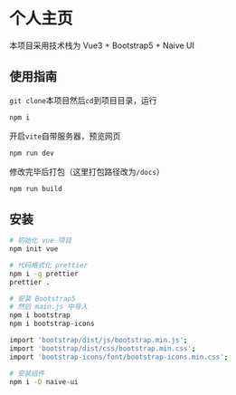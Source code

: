 # 个人主页

本项目采用技术栈为 Vue3 + Bootstrap5 + Naive UI

## 使用指南

`git clone`本项目然后`cd`到项目目录，运行

```sh
npm i
```

开启`vite`自带服务器，预览网页

```sh
npm run dev
```

修改完毕后打包（这里打包路径改为`/docs`）

```sh
npm run build
```

## 安装

```bash
# 初始化 vue 项目
npm init vue

# 代码格式化 prettier
npm i -g prettier
prettier .

# 安装 Bootstrap5
# 然后 main.js 中导入
npm i bootstrap
npm i bootstrap-icons

import 'bootstrap/dist/js/bootstrap.min.js';
import 'bootstrap/dist/css/bootstrap.min.css';
import 'bootstrap-icons/font/bootstrap-icons.min.css';

# 安装组件
npm i -D naive-ui
```

